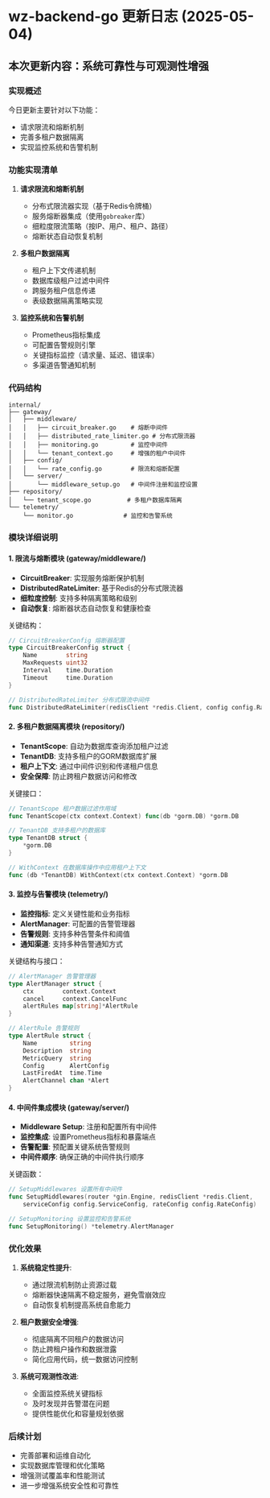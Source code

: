 # wz-backend-go 更新日志 (2025-05-04)

## 本次更新内容：系统可靠性与可观测性增强

### 实现概述

今日更新主要针对以下功能：

- 请求限流和熔断机制
- 完善多租户数据隔离
- 实现监控系统和告警机制

### 功能实现清单

1. **请求限流和熔断机制**
   
   - 分布式限流器实现（基于Redis令牌桶）
   - 服务熔断器集成（使用`gobreaker`库）
   - 细粒度限流策略（按IP、用户、租户、路径）
   - 熔断状态自动恢复机制

2. **多租户数据隔离**
   
   - 租户上下文传递机制
   - 数据库级租户过滤中间件
   - 跨服务租户信息传递
   - 表级数据隔离策略实现

3. **监控系统和告警机制**
   
   - Prometheus指标集成
   - 可配置告警规则引擎
   - 关键指标监控（请求量、延迟、错误率）
   - 多渠道告警通知机制

### 代码结构

```
internal/
├── gateway/
│   ├── middleware/
│   │   ├── circuit_breaker.go    # 熔断中间件
│   │   ├── distributed_rate_limiter.go # 分布式限流器
│   │   ├── monitoring.go         # 监控中间件
│   │   └── tenant_context.go     # 增强的租户中间件
│   ├── config/
│   │   └── rate_config.go        # 限流和熔断配置
│   └── server/
│       └── middleware_setup.go   # 中间件注册和监控设置
├── repository/
│   └── tenant_scope.go          # 多租户数据库隔离
└── telemetry/
    └── monitor.go              # 监控和告警系统
```

### 模块详细说明

#### 1. 限流与熔断模块 (gateway/middleware/)

- **CircuitBreaker**: 实现服务熔断保护机制
- **DistributedRateLimiter**: 基于Redis的分布式限流器
- **细粒度控制**: 支持多种隔离策略和级别
- **自动恢复**: 熔断器状态自动恢复和健康检查

关键结构：

```go
// CircuitBreakerConfig 熔断器配置
type CircuitBreakerConfig struct {
    Name        string
    MaxRequests uint32
    Interval    time.Duration
    Timeout     time.Duration
}

// DistributedRateLimiter 分布式限流中间件
func DistributedRateLimiter(redisClient *redis.Client, config config.RateConfig) gin.HandlerFunc
```

#### 2. 多租户数据隔离模块 (repository/)

- **TenantScope**: 自动为数据库查询添加租户过滤
- **TenantDB**: 支持多租户的GORM数据库扩展
- **租户上下文**: 通过中间件识别和传递租户信息
- **安全保障**: 防止跨租户数据访问和修改

关键接口：

```go
// TenantScope 租户数据过滤作用域
func TenantScope(ctx context.Context) func(db *gorm.DB) *gorm.DB

// TenantDB 支持多租户的数据库
type TenantDB struct {
    *gorm.DB
}

// WithContext 在数据库操作中应用租户上下文
func (db *TenantDB) WithContext(ctx context.Context) *gorm.DB
```

#### 3. 监控与告警模块 (telemetry/)

- **监控指标**: 定义关键性能和业务指标
- **AlertManager**: 可配置的告警管理器
- **告警规则**: 支持多种告警条件和阈值
- **通知渠道**: 支持多种告警通知方式

关键结构与接口：

```go
// AlertManager 告警管理器
type AlertManager struct {
    ctx        context.Context
    cancel     context.CancelFunc
    alertRules map[string]*AlertRule
}

// AlertRule 告警规则
type AlertRule struct {
    Name         string
    Description  string
    MetricQuery  string
    Config       AlertConfig
    LastFiredAt  time.Time
    AlertChannel chan *Alert
}
```

#### 4. 中间件集成模块 (gateway/server/)

- **Middleware Setup**: 注册和配置所有中间件
- **监控集成**: 设置Prometheus指标和暴露端点
- **告警配置**: 预配置关键系统告警规则
- **中间件顺序**: 确保正确的中间件执行顺序

关键函数：

```go
// SetupMiddlewares 设置所有中间件
func SetupMiddlewares(router *gin.Engine, redisClient *redis.Client, 
    serviceConfig config.ServiceConfig, rateConfig config.RateConfig)

// SetupMonitoring 设置监控和告警系统
func SetupMonitoring() *telemetry.AlertManager
```

### 优化效果

1. **系统稳定性提升**:
   - 通过限流机制防止资源过载
   - 熔断器快速隔离不稳定服务，避免雪崩效应
   - 自动恢复机制提高系统自愈能力

2. **租户数据安全增强**:
   - 彻底隔离不同租户的数据访问
   - 防止跨租户操作和数据泄露
   - 简化应用代码，统一数据访问控制

3. **系统可观测性改进**:
   - 全面监控系统关键指标
   - 及时发现并告警潜在问题
   - 提供性能优化和容量规划依据

### 后续计划

- 完善部署和运维自动化
- 实现数据库管理和优化策略
- 增强测试覆盖率和性能测试
- 进一步增强系统安全性和可靠性
